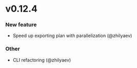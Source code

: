 # v0.12.4

### New feature

* Speed up exporting plan with parallelization (@zhilyaev)

### Other

* CLI refactoring (@zhilyaev)

